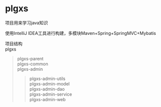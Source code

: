 # plgxs
项目用来学习java知识 

使用IntelliJ IDEA工具进行构建，多模块Maven+Spring+SpringMVC+Mybatis 

项目结构<br>
  plgxs<br>
  >plgxs-parent<br>
  >plgxs-common<br>
  >plgxs-admin<br>
  >>plgxs-admin-utils<br>
  >>plgxs-admin-model<br>
  >>plgxs-admin-dao<br>
  >>plgxs-admin-service<br>
  >>plgxs-admin-web<br>
